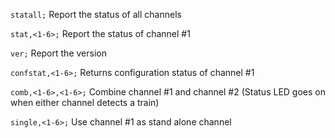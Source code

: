 
```statall;``` Report the status of all channels

```stat,<1-6>;``` Report the status of channel #1 

```ver;``` Report the version

```confstat,<1-6>;``` Returns configuration status of channel #1

```comb,<1-6>,<1-6>;``` Combine channel #1 and channel #2 (Status LED goes on when either channel detects a train)

```single,<1-6>;``` Use channel #1 as stand alone channel